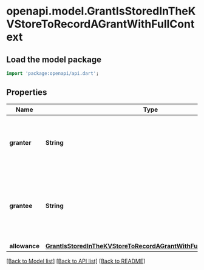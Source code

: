 # openapi.model.GrantIsStoredInTheKVStoreToRecordAGrantWithFullContext

## Load the model package
```dart
import 'package:openapi/api.dart';
```

## Properties
Name | Type | Description | Notes
------------ | ------------- | ------------- | -------------
**granter** | **String** | granter is the address of the user granting an allowance of their funds. | [optional] 
**grantee** | **String** | grantee is the address of the user being granted an allowance of another user's funds. | [optional] 
**allowance** | [**GrantIsStoredInTheKVStoreToRecordAGrantWithFullContextAllowance**](GrantIsStoredInTheKVStoreToRecordAGrantWithFullContextAllowance.md) |  | [optional] 

[[Back to Model list]](../README.md#documentation-for-models) [[Back to API list]](../README.md#documentation-for-api-endpoints) [[Back to README]](../README.md)


